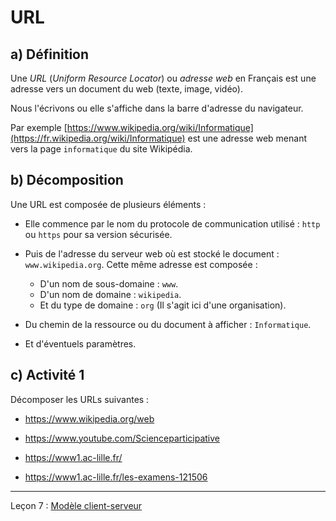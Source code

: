 # URL

## a) Définition

Une *URL* (*Uniform Resource Locator*) ou *adresse web* en Français est une adresse vers un document du web (texte, image, vidéo).

Nous l'écrivons ou elle s'affiche dans la barre d'adresse du navigateur.

Par exemple [https://www.wikipedia.org/wiki/Informatique](https://fr.wikipedia.org/wiki/Informatique) est une adresse web menant vers la page `informatique` du site Wikipédia.

## b) Décomposition

Une URL est composée de plusieurs éléments :

- Elle commence par le nom du protocole de communication utilisé : `http` ou `https` pour sa version sécurisée.

- Puis de l'adresse du serveur web où est stocké le document : `www.wikipedia.org`. Cette même adresse est composée :
    + D'un nom de sous-domaine : `www`.
    + D'un nom de domaine : `wikipedia`.
    + Et du type de domaine : `org` (Il s'agit ici d'une organisation).

- Du chemin de la ressource ou du document à afficher : `Informatique`.

- Et d'éventuels paramètres.

## c) Activité 1

Décomposer les URLs suivantes :

- https://www.wikipedia.org/web

- https://www.youtube.com/Scienceparticipative

- https://www1.ac-lille.fr/

- https://www1.ac-lille.fr/les-examens-121506

_____________

Leçon 7 : [Modèle client-serveur](./Modele_client_serveur.md)
